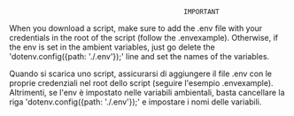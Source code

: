                                                 IMPORTANT

When you download a script, make sure to add the .env file with your credentials in the root of the script (follow the .envexample).
Otherwise, if the env is set in the ambient variables, just go delete the 'dotenv.config({path: './.env'});' line and set the names of the variables.

Quando si scarica uno script, assicurarsi di aggiungere il file .env con le proprie credenziali nel root dello script (seguire l'esempio .envexample).
Altrimenti, se l'env è impostato nelle variabili ambientali, basta cancellare la riga 'dotenv.config({path: './.env'});' e impostare i nomi delle variabili.
